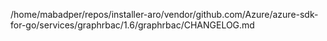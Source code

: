 /home/mabadper/repos/installer-aro/vendor/github.com/Azure/azure-sdk-for-go/services/graphrbac/1.6/graphrbac/CHANGELOG.md